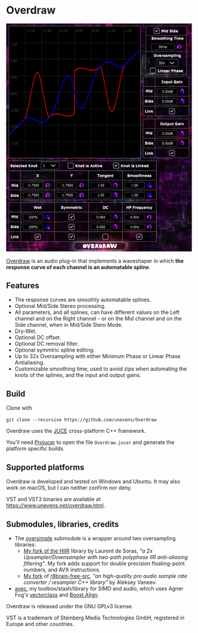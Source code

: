 # Overdraw

![Overdraw GUI](Images/screenshot.jpg?raw=true 'screenshot')

[Overdraw](https://www.unevens.net/overdraw.html) is an audio plug-in that implements a waveshaper in which **the response curve of each channel is an automatable spline**.

## Features

- The response curves are smoothly automatable splines.
- Optional Mid/Side Stereo processing.
- All parameters, and all splines, can have different values on the Left channel and on the Right channel - or on the Mid channel and on the Side channel, when in Mid/Side Stero Mode.
- Dry-Wet.
- Optional DC offset.
- Optional DC removal filter.
- Optional symmtric spline editing.
- Up to 32x Oversampling with either Minimum Phase or Linear Phase Antialiasing.
- Customizable smoothing time, used to avoid zips when automating the knots of the splines, and the input and output gains.

## Build

Clone with

`git clone --recursive https://github.com/unevens/Overdraw`

Overdraw uses the [JUCE](https://github.com/WeAreROLI/JUCE) cross-platform C++ framework.

You'll need [Projucer](https://shop.juce.com/get-juce) to open the file `Overdraw.jucer` and generate the platform specific builds.

## Supported platforms

Overdraw is developed and tested on Windows and Ubuntu. It may also work on macOS, but I can neither confirm nor deny.

VST and VST3 binaries are available at https://www.unevens.net/overdraw.html.

## Submodules, libraries, credits

- The [oversimple](https://github.com/unevens/hiir) submodule is a wrapper around two oversampling libraries:
    - [My fork of the HIIR](https://github.com/unevens/hiir) library by Laurent de Soras, *"a 2x Upsampler/Downsampler with two-path polyphase IIR anti-aliasing filtering"*. My fork adds support for double precision floating-point numbers, and AVX instructions.
    - [My fork](https://github.com/unevens/r8brain/tree/include)  of [r8brain-free-src](https://github.com/avaneev/r8brain-free-src), *"an high-quality pro
  audio sample rate converter / resampler C++ library"* by Aleksey Vaneev.
- [avec](https://github.com/unevens/avec), my toolbox/stash/library for SIMD and audio, which uses Agner Fog's [vectorclass](https://github.com/vectorclass/version2) and [Boost.Align](https://www.boost.org/doc/libs/1_71_0/doc/html/align.html).

Overdraw is released under the GNU GPLv3 license.

VST is a trademark of Steinberg Media Technologies GmbH, registered in Europe and other countries.
